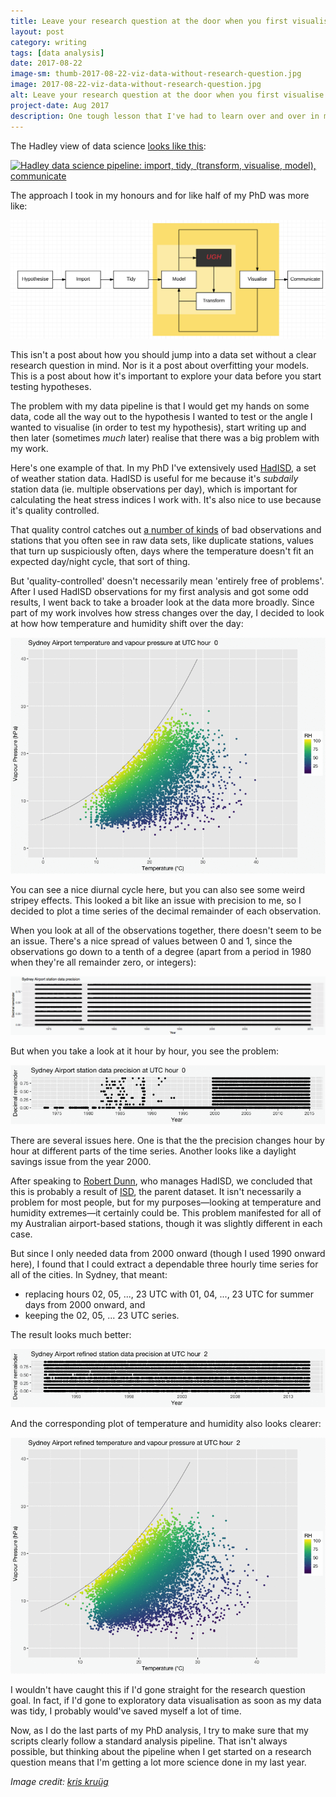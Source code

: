 ```yaml
---
title: Leave your research question at the door when you first visualise data
layout: post
category: writing
tags: [data analysis]
date: 2017-08-22
image-sm: thumb-2017-08-22-viz-data-without-research-question.jpg
image: 2017-08-22-viz-data-without-research-question.jpg
alt: Leave your research question at the door when you first visualise data
project-date: Aug 2017
description: One tough lesson that I've had to learn over and over in my PhD is the importance of a disciplined data science pipeline.
---
```

The Hadley view of data science [looks like this](http://r4ds.had.co.nz/introduction.html):

[![Hadley data science pipeline: import, tidy, (transform, visualise, model), communicate](http://r4ds.had.co.nz/diagrams/data-science.png)](http://r4ds.had.co.nz/introduction.html)

The approach I took in my honours and for like half of my PhD was more like:

![Hypothesise, import, tidy, ((model, UGH, transform), visualise), communicate](/assets/hadisd/bad-data-analysis.png)

This isn't a post about how you should jump into a data set without a clear research question in mind. Nor is it a post about overfitting your models. This is a post about how it's important to explore your data before you start testing hypotheses.

The problem with my data pipeline is that I would get my hands on some data, code all the way out to the hypothesis I wanted to test or the angle I wanted to visualise (in order to test my hypothesis), start writing up and then later (sometimes _much_ later) realise that there was a big problem with my work.

Here's one example of that. In my PhD I've extensively used [HadISD](http://www.metoffice.gov.uk/hadobs/hadisd/), a set of weather station data. HadISD is useful for me because it's _subdaily_ station data (ie. multiple observations per day), which is important for calculating the heat stress indices I work with. It's also nice to use because it's quality controlled.

That quality control catches out [a number of kinds](https://www.clim-past.net/8/1649/2012/) of bad observations and stations that you often see in raw data sets, like duplicate stations, values that turn up suspiciously often, days where the temperature doesn't fit an expected day/night cycle, that sort of thing.

But 'quality-controlled' doesn't necessarily mean 'entirely free of problems'. After I used HadISD observations for my first analysis and got some odd results, I went back to take a broader look at the data more broadly. Since part of my work involves how stress changes over the day, I decided to look at how how temperature and humidity shift over the day:

![Sydney Airport temperature and humidity, 1973-2014](/assets/hadisd/tq-ani.gif)

You can see a nice diurnal cycle here, but you can also see some weird stripey effects. This looked a bit like an issue with precision to me, so I decided to plot a time series of the decimal remainder of each observation.

When you look at all of the observations together, there doesn't seem to be an issue. There's a nice spread of values between 0 and 1, since the observations go down to a tenth of a degree (apart from a period in 1980 when they're all remainder zero, or integers):

![Sydney Airport temperature precision, 1973-2014](/assets/hadisd/tq-precision-all-hours.png)

But when you take a look at it hour by hour, you see the problem:

![Sydney Airport temperature precision by hour, 1973-2014](/assets/hadisd/tq-precision-ani.gif)

There are several issues here. One is that the the precision changes hour by hour at different parts of the time series. Another looks like a daylight savings issue from the year 2000.

After speaking to [Robert Dunn](https://scholar.google.com/citations?user=toTm8pQAAAAJ&hl=en), who manages HadISD, we concluded that this is probably a result of [ISD](https://www.ncdc.noaa.gov/isd), the parent dataset. It isn't necessarily a problem for most people, but for my purposes—looking at temperature and humidity extremes—it certainly could be. This problem manifested for all of my Australian airport-based stations, though it was slightly different in each case.

But since I only needed data from 2000 onward (though I used 1990 onward here), I found that I could extract a dependable three hourly time series for all of the cities. In Sydney, that meant:

- replacing hours 02, 05, ..., 23 UTC with 01, 04, ..., 23 UTC for summer days from 2000 onward, and
- keeping the 02, 05, ... 23 UTC series.

The result looks much better:

![Refined Sydney Airport temperature precision by hour, 1990-2014](/assets/hadisd/tq-precision-ani-refined.gif)

And the corresponding plot of temperature and humidity also looks clearer:

![Refined Sydney Airport temperature and humidity, 1990-2014](/assets/hadisd/tq-ani-refined.gif)

I wouldn't have caught this if I'd gone straight for the research question goal. In fact, if I'd gone to exploratory data visualisation as soon as my data was tidy, I probably would've saved myself a lot of time.

Now, as I do the last parts of my PhD analysis, I try to make sure that my scripts clearly follow a standard analysis pipeline. That isn't always possible, but thinking about the pipeline when I get started on a research question means that I'm getting a lot more science done in my last year.

_Image credit: [kris kruüg](https://www.flickr.com/photos/kk/9243272454/)_